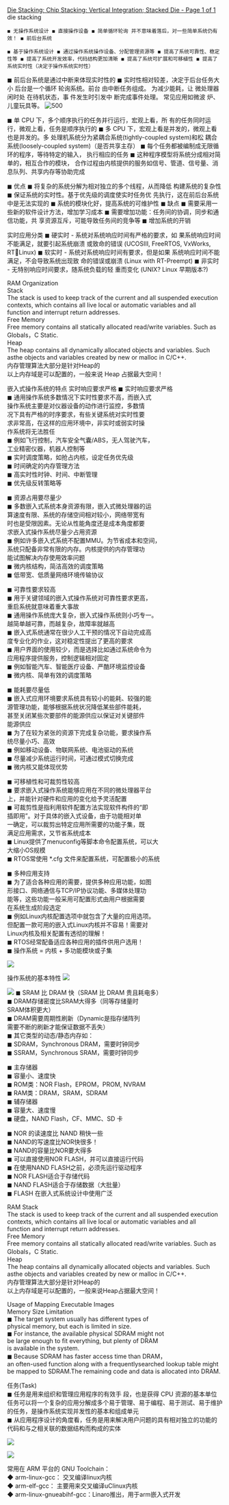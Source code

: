 [Die Stacking; Chip Stacking; Vertical Integration; Stacked Die - Page 1 of 1](https://eesemi.com/diestacking.htm) die stacking

```
◼ 无操作系统设计 ◼ 直接操作设备 ◼ 简单循环轮询 并不意味着落后，对一些简单系统仍有效！ ◼ 前后台系统

◼ 基于操作系统设计 ◼ 通过操作系统操作设备、分配管理资源等 ◼ 提高了系统可靠性、稳定性等 ◼ 提高了系统开发效率，代码结构更加清晰 ◼ 提高了系统可扩展和可移植性 ◼ 提高了系统实时性（决定于操作系统实时性）
```

◼ 前后台系统是通过中断来体现实时性的 ◼ 实时性相对较差，决定于后台任务大小
后台是一个循环 轮询系统。前台 由中断任务组成。 为减少能耗，让 微处理器闲时处 在待机状态，事 件发生时引发中 断完成事件处理。 常见应用如微波 炉、儿童玩具等。
![500](https://raw.githubusercontent.com/acdefg/cdn/main/obsidian/20221208011444.png)

◼ 单 CPU 下，多个顺序执行的任务并行运行，宏观上看，所 有的任务同时运行，微观上看，任务是顺序执行的 ◼ 多 CPU 下，宏观上看是并发的，微观上看也是并发的。多 处理机系统分为紧耦合系统(tightly-coupled system)和松 耦合系统(loosely-coupled system)（是否共享主存） ◼ 每个任务都被编制成无限循环的程序，等待特定的输入， 执行相应的任务 ◼ 这种程序模型将系统分成相对简单的，相互合作的模块， 合作过程由内核提供的服务如信号、管道、信号量、消 息队列、共享内存等协助完成

◼ 优点 ◼ 将复杂的系统分解为相对独立的多个线程，从而降低 构建系统的复杂性 ◼ 保证系统的实时性。基于优先级的调度使实时任务优 先执行，这在前后台系统中是无法实现的 ◼ 系统的模块化好，提高系统的可维护性 ◼ 缺点 ◼ 需要采用一些新的软件设计方法，增加学习成本 ◼ 需要增加功能：任务间的协调，同步和通信功能，共 享资源互斥，可能导致任务间的竞争等 ◼ 增加系统的开销

实时应用分类 ◼ 硬实时 - 系统对系统响应时间有严格的要求，如 果系统响应时间不能满足，就要引起系统崩溃 或致命的错误 (UCOSIII, FreeRTOS, VxWorks, RTLinux) ◼ 软实时 - 系统对系统响应时间有要求，但是如果 系统响应时间不能满足，不会导致系统出现致 命的错误或崩溃 (Linux with RT-Preempt) ◼ 非实时 - 无特别响应时间要求，随系统负载的轻 重而变化 (UNIX? Linux 早期版本?)

RAM Organization  
Stack  
The stack is used to keep track of the current and all suspended execution  
contexts, which contains all live local or automatic variables and all  
function and interrupt return addresses.  
Free Memory  
Free memory contains all statically allocated read/write variables. Such as  
Globals，C Static.  
Heap  
The heap contains all dynamically allocated objects and variables. Such asthe objects and variables created by new or malloc in C/C++.  
内存管理算法大部分是针对Heap的  
以上内存域是可以配置的，一般来说 Heap 占据最大空间！

嵌入式操作系统的特点
实时响应要求严格 
◼ 实时响应要求严格  
◼ 通用操作系统多数情况下实时性要求不高，而嵌入式  
操作系统主要是对仪器设备的动作进行监控，多数情  
况下具有严格的时序要求，有些关键系统对实时性要  
求非常高，在这样的应用环境中，非实时或弱实时操  
作系统将无法胜任  
◼ 例如飞行控制，汽车安全气囊/ABS，无人驾驶汽车，  
工业精密仪器，机器人控制等  
◼ 实时调度策略，如抢占内核，设定任务优先级  
◼ 时间确定的内存管理方法  
◼ 高实时性时钟、时间、中断管理  
◼ 优先级反转策略等  

◼ 资源占用要尽量少  
◼ 多数嵌入式系统本身资源有限，嵌入式微处理器的运  
算速度有限、系统的存储空间相对较小，网络带宽有  
时也是受限因素。无论从性能角度还是成本角度都要  
求嵌入式操作系统尽量少占用资源  
◼ 例如许多嵌入式系统不配置MMU。为节省成本和空间，  
系统只配备非常有限的内存。内核提供的内存管理功  
能试图解决内存使用效率问题  
◼ 微内核结构，简洁高效的调度策略  
◼ 低带宽、低质量网络环境传输协议  

◼ 可靠性要求较高  
◼ 用于关键领域的嵌入式操作系统对可靠性要求更高，  
重启系统就意味着重大事故  
◼ 通用操作系统庞大复杂，嵌入式操作系统则小巧专一。  
越简单越可靠，而越复杂，故障率就越高  
◼ 嵌入式系统通常在很少人工干预的情况下自动完成高  
度专业化的作业，这对稳定性提出了更高的要求  
◼ 用户界面的使用较少，而是选择比如通过系统命令为  
应用程序提供服务，控制逻辑相对固定  
◼ 例如智能汽车、智能医疗设备、严酷环境监控设备  
◼ 微内核、简单有效的调度策略  
  
◼ 能耗要尽量低  
◼ 嵌入式应用环境要求系统具有较小的能耗、较强的能  
源管理功能，能够根据系统状况降低某些部件能耗，  
甚至关闭某些次要部件的能源供应以保证对关键部件  
能源供应  
◼ 为了在较为紧张的资源下完成复杂功能，要求操作系  
统尽量小巧、高效  
◼ 例如移动设备、物联网系统、电池驱动的系统  
◼ 尽量减少系统运行时间，可通过模式切换完成  
◼ 微内核又能体现优势  

◼ 可移植性和可裁剪性较高  
◼ 要求嵌入式操作系统能够应用在不同的微处理器平台  
上，并能针对硬件和应用的变化给予灵活配置  
◼ 可裁剪性是指利用软件配置方法实现软件构件的“即  
插即用”。对于具体的嵌入式设备，由于功能相对单  
一确定，可以裁剪出特定应用所需要的功能子集，既  
满足应用需求，又节省系统成本  
◼ Linux提供了menuconfig等脚本命令配置系统，可以大  
大缩小OS规模  
◼ RTOS常使用 *.cfg 文件来配置系统，可配置极小的系统  
 
◼ 多种应用支持  
◼ 为了适合各种应用的需要，提供多种应用功能，如图  
形接口、网络通信与TCP/IP协议功能、多媒体处理功  
能等，这些功能一般采用可配置形式由用户根据需要  
在系统生成阶段选定  
◼ 例如Linux内核配置选项中就包含了大量的应用选项。  
但配置一款可用的嵌入式Linux内核并不容易！需要对  
Linux内核及相关配置有透彻的理解！  
◼ RTOS经常配备适应各种应用的插件供用户选用！  
◼ 操作系统 = 内核 + 多功能模块或子集

![](https://raw.githubusercontent.com/acdefg/cdn/main/obsidian/20221208015813.png)

操作系统的基本特性
![](https://raw.githubusercontent.com/acdefg/cdn/main/obsidian/20221208015902.png)

![](https://raw.githubusercontent.com/acdefg/cdn/main/obsidian/20221208020026.png)
◼ SRAM 比 DRAM 快（SRAM 比 DRAM 贵且耗电多）  
◼ DRAM存储密度比SRAM大得多（同等存储量时  
SRAM体积更大）  
◼ DRAM需要周期性刷新（Dynamic是指存储阵列  
需要不断的刷新才能保证数据不丢失）  
◼ 其它类型的动态/静态内存如：  
◼ SDRAM，Synchronous DRAM，需要时钟同步  
◼ SSRAM，Synchronous SRAM，需要时钟同步  

◼ 主存储器  
◼ 容量小、速度快  
◼ ROM类：NOR Flash，EPROM，PROM, NVRAM  
◼ RAM类：DRAM，SRAM，SDRAM  
◼ 辅存储器  
◼ 容量大、速度慢  
◼ 硬盘，NAND Flash，CF、MMC、SD 卡

◼ NOR 的读速度比 NAND 稍快一些  
◼ NAND的写速度比NOR快很多！  
◼ NAND的容量比NOR要大得多  
◼ 可以直接使用NOR FLASH，并可以直接运行代码  
◼ 在使用NAND FLASH之前，必须先运行驱动程序  
◼ NOR FLASH适合于存储代码  
◼ NAND FLASH适合于存储数据（大批量）  
◼ FLASH 在嵌入式系统设计中使用广泛

RAM
Stack  
The stack is used to keep track of the current and all suspended execution  
contexts, which contains all live local or automatic variables and all  
function and interrupt return addresses.  
Free Memory  
Free memory contains all statically allocated read/write variables. Such as  
Globals，C Static.  
Heap  
The heap contains all dynamically allocated objects and variables. Such asthe objects and variables created by new or malloc in C/C++.  
内存管理算法大部分是针对Heap的  
以上内存域是可以配置的，一般来说Heap占据最大空间！

Usage of Mapping Executable Images  
Memory Size Limitation  
◼ The target system usually has different types of  
physical memory, but each is limited in size.  
◼ For instance, the available physical SDRAM might not  
be large enough to fit everything, but plenty of DRAM  
is available in the system.  
◼ Because SDRAM has faster access time than DRAM，  
an often-used function along with a frequentlysearched lookup table might be mapped to SDRAM.The remaining code and data is allocated into DRAM.

任务(Task)  
◼ 任务是用来组织和管理应用程序的有效手 段，也是获得 CPU 资源的基本单位
任务可以将一个复杂的应用分解成多个易于管理、易于编程、易于测试、易于维护的任务，是操作系统实现并发性的基本和组成单元  
◼ 从应用程序设计的角度看，任务是用来解决用户问题的具有相对独立的功能的代码和与之相关联的数据结构而构成的实体  

![](https://raw.githubusercontent.com/acdefg/cdn/main/obsidian/20221208020433.png)

![](https://raw.githubusercontent.com/acdefg/cdn/main/obsidian/20221208123711.png)

常用在 ARM 平台的 GNU Toolchain：  
◆ arm-linux-gcc： 交叉编译linux内核  
◆ arm-elf-gcc： 主要用来交叉编译uClinux内核  
◆ arm-linux-gnueabihf-gcc：Linaro推出，用于arm嵌入式开发  